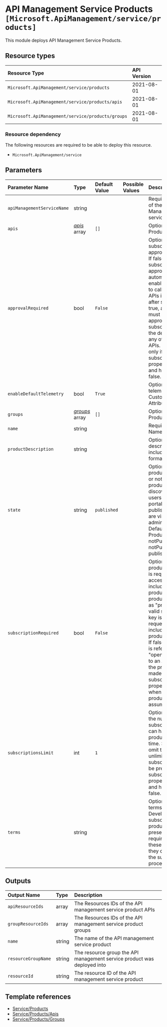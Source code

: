 # API Management Service Products `[Microsoft.ApiManagement/service/products]`

This module deploys API Management Service Products.

## Resource types

| Resource Type | API Version |
| :-- | :-- |
| `Microsoft.ApiManagement/service/products` | 2021-08-01 |
| `Microsoft.ApiManagement/service/products/apis` | 2021-08-01 |
| `Microsoft.ApiManagement/service/products/groups` | 2021-08-01 |

### Resource dependency

The following resources are required to be able to deploy this resource.

- `Microsoft.ApiManagement/service`

## Parameters

| Parameter Name | Type | Default Value | Possible Values | Description |
| :-- | :-- | :-- | :-- | :-- |
| `apiManagementServiceName` | string |  |  | Required. The name of the of the API Management service. |
| `apis` | _[apis](apis/readme.md)_ array | `[]` |  | Optional. Array of Product APIs. |
| `approvalRequired` | bool | `False` |  | Optional. Whether subscription approval is required. If false, new subscriptions will be approved automatically enabling developers to call the products APIs immediately after subscribing. If true, administrators must manually approve the subscription before the developer can any of the products APIs. Can be present only if subscriptionRequired property is present and has a value of false. |
| `enableDefaultTelemetry` | bool | `True` |  | Optional. Enable telemetry via the Customer Usage Attribution ID (GUID). |
| `groups` | _[groups](groups/readme.md)_ array | `[]` |  | Optional. Array of Product Groups. |
| `name` | string |  |  | Required. Product Name. |
| `productDescription` | string |  |  | Optional. Product description. May include HTML formatting tags. |
| `state` | string | `published` |  | Optional. whether product is published or not. Published products are discoverable by users of developer portal. Non published products are visible only to administrators. Default state of Product is notPublished. - notPublished or published |
| `subscriptionRequired` | bool | `False` |  | Optional. Whether a product subscription is required for accessing APIs included in this product. If true, the product is referred to as "protected" and a valid subscription key is required for a request to an API included in the product to succeed. If false, the product is referred to as "open" and requests to an API included in the product can be made without a subscription key. If property is omitted when creating a new product it's value is assumed to be true. |
| `subscriptionsLimit` | int | `1` |  | Optional. Whether the number of subscriptions a user can have to this product at the same time. Set to null or omit to allow unlimited per user subscriptions. Can be present only if subscriptionRequired property is present and has a value of false. |
| `terms` | string |  |  | Optional. Product terms of use. Developers trying to subscribe to the product will be presented and required to accept these terms before they can complete the subscription process. |

## Outputs

| Output Name | Type | Description |
| :-- | :-- | :-- |
| `apiResourceIds` | array | The Resources IDs of the API management service product APIs |
| `groupResourceIds` | array | The Resources IDs of the API management service product groups |
| `name` | string | The name of the API management service product |
| `resourceGroupName` | string | The resource group the API management service product was deployed into |
| `resourceId` | string | The resource ID of the API management service product |

## Template references

- [Service/Products](https://docs.microsoft.com/en-us/azure/templates/Microsoft.ApiManagement/2021-08-01/service/products)
- [Service/Products/Apis](https://docs.microsoft.com/en-us/azure/templates/Microsoft.ApiManagement/2021-08-01/service/products/apis)
- [Service/Products/Groups](https://docs.microsoft.com/en-us/azure/templates/Microsoft.ApiManagement/2021-08-01/service/products/groups)
